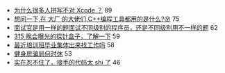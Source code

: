 - [为什么很多人拼写不对 Xcode ？](https://www.v2ex.com/t/544985) 89
- [想问一下,在 大厂 的大佬们,C++编程工具都用的是什么?😵](https://www.v2ex.com/t/545017) 75
- [面试官是用一样的题面试不同级别的程序员，还是不同级别用不一样的题](https://www.v2ex.com/t/544916) 62
- [315 晚会曝光的探针盒子，了解一下](https://www.v2ex.com/t/545126) 59
- [最近培训班毕业集体出来找工作吗](https://www.v2ex.com/t/544937) 58
- [健身房骗局何时休](https://www.v2ex.com/t/544910) 53
- [实在忍不住了，接手的代码太 shi 了](https://www.v2ex.com/t/545011) 46